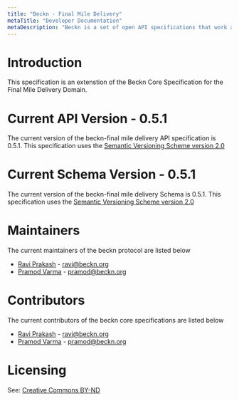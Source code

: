 ```yaml
---
title: "Beckn - Final Mile Delivery"
metaTitle: "Developer Documentation"
metaDescription: "Beckn is a set of open API specifications that work as an open protocol for integrated mobility."
---
```


# Introduction

This specification is an extenstion of the Beckn Core Specification for the Final Mile Delivery Domain.

# Current API Version - 0.5.1

The current version of the beckn-final mile delivery API specification is 0.5.1. This specification uses the [Semantic Versioning Scheme version 2.0](https://semver.org/spec/v2.0.0.html)

# Current Schema Version - 0.5.1

The current version of the beckn-final mile delivery Schema is 0.5.1. This specification uses the [Semantic Versioning Scheme version 2.0](https://semver.org/spec/v2.0.0.html)


# Maintainers

The current maintainers of the beckn protocol are listed below

- [Ravi Prakash](https://www.linkedin.com/in/warpcoderavi/) - ravi@beckn.org
- [Pramod Varma](https://www.linkedin.com/in/pramodkvarma/) - pramod@beckn.org

# Contributors

The current contributors of the beckn core specifications are listed below

- [Ravi Prakash](https://www.linkedin.com/in/warpcoderavi/) - ravi@beckn.org
- [Pramod Varma](https://www.linkedin.com/in/pramodkvarma/) - pramod@beckn.org


# Licensing

See: [Creative Commons BY-ND](https://github.com/beckn/protocol-specifications/blob/master/LICENSE.md)
